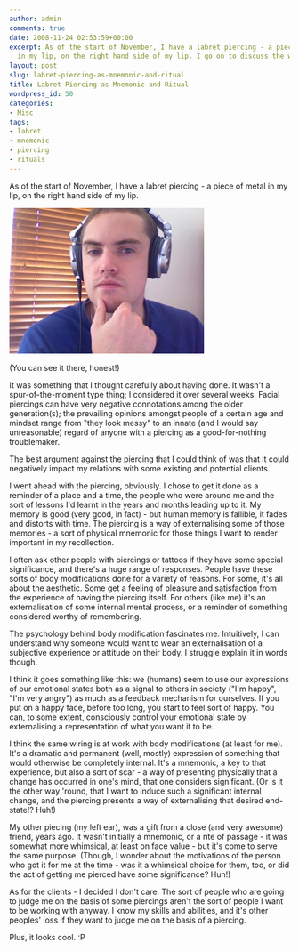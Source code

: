 ```yaml
---
author: admin
comments: true
date: 2008-11-24 02:53:59+00:00
excerpt: As of the start of November, I have a labret piercing - a piece of metal
  in my lip, on the right hand side of my lip. I go on to discuss the why of it.
layout: post
slug: labret-piercing-as-mnemonic-and-ritual
title: Labret Piercing as Mnemonic and Ritual
wordpress_id: 50
categories:
- Misc
tags:
- labret
- mnemonic
- piercing
- rituals
---
```


As of the start of November, I have a labret piercing - a piece of metal in my lip, on the right hand side of my lip.

[![](/images/2008-11-24-labret.jpg)](/images/2008-11-24-labret.jpg)

(You can see it there, honest!)

It was something that I thought carefully about having done. It wasn't a spur-of-the-moment type thing; I considered it over several weeks. Facial piercings can have very negative connotations among the older generation(s); the prevailing opinions amongst people of a certain age and mindset range from "they look messy" to an innate (and I would say unreasonable) regard of anyone with a piercing as a good-for-nothing troublemaker.

The best argument against the piercing that I could think of was that it could negatively impact my relations with some existing and potential clients.

I went ahead with the piercing, obviously. I chose to get it done as a reminder of a place and a time, the people who were around me and the sort of lessons I'd learnt in the years and months leading up to it. My memory is good (very good, in fact) - but human memory is fallible, it fades and distorts with time. The piercing is a way of externalising some of those memories - a sort of physical mnemonic for those things I want to render important in my recollection.

I often ask other people with piercings or tattoos if they have some special significance, and there's a huge range of responses. People have these sorts of body modifications done for a variety of reasons. For some, it's all about the aesthetic. Some get a feeling of pleasure and satisfaction from the experience of having the piercing itself. For others (like me) it's an externalisation of some internal mental process, or a reminder of something considered worthy of remembering.

The psychology behind body modification fascinates me. Intuitively, I can understand why someone would want to wear an externalisation of a subjective experience or attitude on their body. I struggle explain it in words though.

I think it goes something like this: we (humans) seem to use our expressions of our emotional states both as a signal to others in society ("I'm happy", "I'm very angry") as much as a feedback mechanism for ourselves. If you put on a happy face, before too long, you start to feel sort of happy. You can, to some extent, consciously control your emotional state by externalising a representation of what you want it to be.

I think the same wiring is at work with body modifications (at least for me). It's a dramatic and permanent (well, mostly) expression of something that would otherwise be completely internal. It's a mnemonic, a key to that experience, but also a sort of scar - a way of presenting physically that a change has occurred in one's mind, that one considers significant. (Or is it the other way 'round, that I want to induce such a significant internal change, and the piercing presents a way of externalising that desired end-state!? Huh!)

My other piecing (my left ear), was a gift from a close (and very awesome) friend, years ago. It wasn't initially a mnemonic, or a rite of passage - it was somewhat more whimsical, at least on face value - but it's come to serve the same purpose. (Though, I wonder about the motivations of the person who got it for me at the time - was it a whimsical choice for them, too, or did the act of getting me pierced have some significance? Huh!)

As for the clients - I decided I don't care. The sort of people who are going to judge me on the basis of some piercings aren't the sort of people I want to be working with anyway. I know my skills and abilities, and it's other peoples' loss if they want to judge me on the basis of a piercing.

Plus, it looks cool. :P
